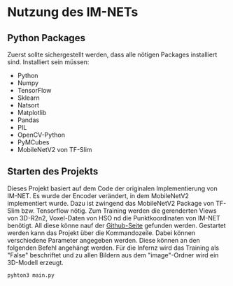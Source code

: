 # Nutzung des IM-NETs

## Python Packages
Zuerst sollte sichergestellt werden, dass alle nötigen Packages installiert sind.
Installiert sein müssen: 
* Python
* Numpy
* TensorFlow
* Sklearn
* Natsort
* Matplotlib
* Pandas 
* PIL
* OpenCV-Python
* PyMCubes
* MobileNetV2 von TF-Slim

## Starten des Projekts
Dieses Projekt basiert auf dem Code der originalen Implementierung von IM-NET. Es wurde der Encoder verändert, in dem MobileNetV2 implementiert wurde. Dazu ist zwingend das MobileNetV2 Package von TF-Slim bzw. Tensorflow nötig. Zum Training werden die gerenderten Views von 3D-R2n2, Voxel-Daten von HSO nd die Punktkoordinaten von IM-NET benötigt. All diese könne nauf der [Github-Seite](https://github.com/czq142857/IM-NET) gefunden werden. 
Gestartet werden kann das Projekt über die Kommandozeile. Dabei können verschiedene Parameter angegeben werden. Diese können an den folgenden Befehl angehängt werden. Für die Infernz wird das Training als "False" beschriftet und zu allen Bildern aus dem "image"-Ordner wird ein 3D-Modell erzeugt.

```
pyhton3 main.py
```


